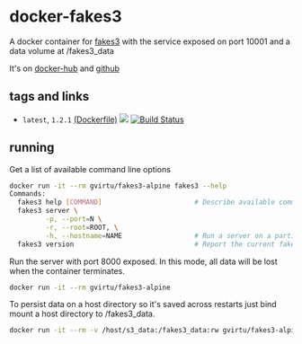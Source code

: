 # docker-fakes3


A docker container for [fakes3](https://github.com/jubos/fake-s3) with the service exposed on port 10001 and a data volume at /fakes3_data

It's on [docker-hub](https://hub.docker.com/r/gvirtu/fakes3-alpine/) and [github](https://github.com/gVirtu/docker-fakes3)

## tags and links

 * `latest`, `1.2.1` [(Dockerfile)](https://github.com/gVirtu/docker-fakes3/blob/master/Dockerfile) [![](https://images.microbadger.com/badges/image/gvirtu/fakes3-alpine.svg)](https://microbadger.com/images/gvirtu/fakes3-alpine "Get your own image badge on microbadger.com") [![Build Status](https://travis-ci.org/gVirtu/docker-fakes3.svg?branch=master)](https://travis-ci.org/gVirtu/docker-fakes3)

## running

Get a list of available command line options
```sh
docker run -it --rm gvirtu/fakes3-alpine fakes3 --help
Commands:
  fakes3 help [COMMAND]                       # Describe available commands or one specific command
  fakes3 server \
         -p, --port=N \
         -r, --root=ROOT, \
         -h, --hostname=NAME                  # Run a server on a particular hostname
  fakes3 version                              # Report the current fakes3 version
```


Run the server with port 8000 exposed. In this mode, all data will be lost when the container terminates.
```sh
docker run -it --rm gvirtu/fakes3-alpine
```


To persist data on a host directory so it's saved across restarts just bind mount a host directory to /fakes3_data.
```sh
docker run -it --rm -v /host/s3_data:/fakes3_data:rw gvirtu/fakes3-alpine
```
